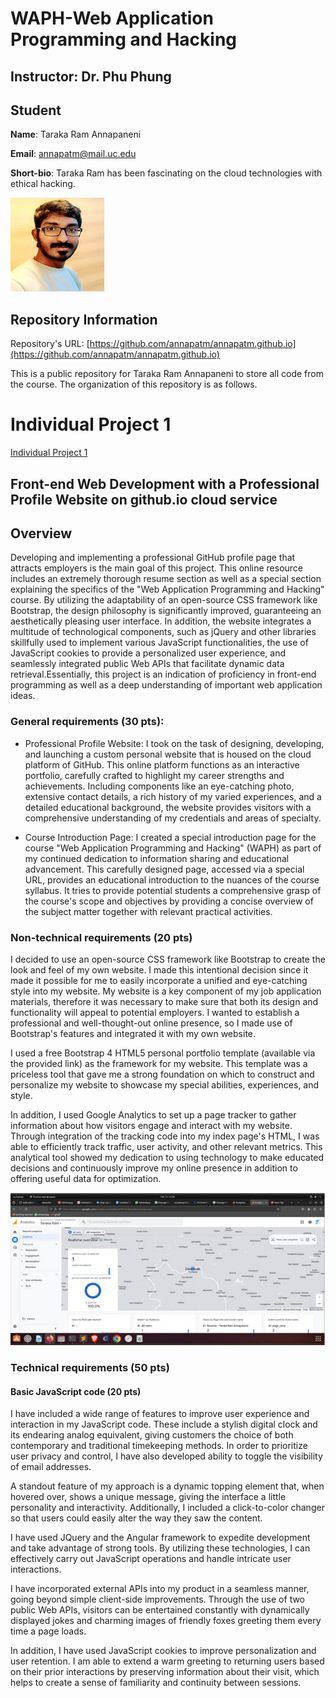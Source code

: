 # WAPH-Web Application Programming and Hacking

## Instructor: Dr. Phu Phung

## Student

**Name**: Taraka Ram Annapaneni

**Email**: annapatm@mail.uc.edu

**Short-bio**: Taraka Ram has been fascinating on the cloud technologies with ethical hacking. 

![Taraka Ram's headshot](images/headshot.jpeg)

## Repository Information

Repository's URL: [https://github.com/annapatm/annapatm.github.io](https://github.com/annapatm/annapatm.github.io)

This is a public repository for Taraka Ram Annapaneni to store all code from the course. The organization of this repository is as follows.

# Individual Project 1

[Individual Project 1](https://annapatm.github.io/)

## Front-end Web Development with a Professional Profile Website on github.io cloud service

## Overview

Developing and implementing a professional GitHub profile page that attracts employers is the main goal of this project. This online resource includes an extremely thorough resume section as well as a special section explaining the specifics of the "Web Application Programming and Hacking" course. By utilizing the adaptability of an open-source CSS framework like Bootstrap, the design philosophy is significantly improved, guaranteeing an aesthetically pleasing user interface. In addition, the website integrates a multitude of technological components, such as jQuery and other libraries skillfully used to implement various JavaScript functionalities, the use of JavaScript cookies to provide a personalized user experience, and seamlessly integrated public Web APIs that facilitate dynamic data retrieval.Essentially, this project is an indication of proficiency in front-end programming as well as a deep understanding of important web application ideas.


### General requirements (30 pts): 

 + Professional Profile Website: I took on the task of designing, developing, and launching a custom personal website that is housed on the cloud platform of GitHub. This online platform functions as an interactive portfolio, carefully crafted to highlight my career strengths and achievements. Including components like an eye-catching photo, extensive contact details, a rich history of my varied experiences, and a detailed educational background, the website provides visitors with a comprehensive understanding of my credentials and areas of specialty.




 + Course Introduction Page: I created a special introduction page for the course "Web Application Programming and Hacking" (WAPH) as part of my continued dedication to information sharing and educational advancement. This carefully designed page, accessed via a special URL, provides an educational introduction to the nuances of the course syllabus. It tries to provide potential students a comprehensive grasp of the course's scope and objectives by providing a concise overview of the subject matter together with relevant practical activities.



### Non-technical requirements (20 pts)​


I decided to use an open-source CSS framework like Bootstrap to create the look and feel of my own website. I made this intentional decision since it made it possible for me to easily incorporate a unified and eye-catching style into my website. My website is a key component of my job application materials, therefore it was necessary to make sure that both its design and functionality will appeal to potential employers. I wanted to establish a professional and well-thought-out online presence, so I made use of Bootstrap's features and integrated it with my own website.



I used a free Bootstrap 4 HTML5 personal portfolio template (available via the provided link) as the framework for my website. This template was a priceless tool that gave me a strong foundation on which to construct and personalize my website to showcase my special abilities, experiences, and style.

In addition, I used Google Analytics to set up a page tracker to gather information about how visitors engage and interact with my website. Through integration of the tracking code into my index page's HTML, I was able to efficiently track traffic, user activity, and other relevant metrics. This analytical tool showed my dedication to using technology to make educated decisions and continuously improve my online presence in addition to offering useful data for optimization.

![GA](images/GA.jpeg)


### Technical requirements (50 pts)​

#### Basic JavaScript code (20 pts)​


I have included a wide range of features to improve user experience and interaction in my JavaScript code. These include a stylish digital clock and its endearing analog equivalent, giving customers the choice of both contemporary and traditional timekeeping methods. In order to prioritize user privacy and control, I have also developed ability to toggle the visibility of email addresses.

A standout feature of my approach is a dynamic topping element that, when hovered over, shows a unique message, giving the interface a little personality and interactivity. Additionally, I included a click-to-color changer so that users could easily alter the way they saw the content.


I have used JQuery and the Angular framework to expedite development and take advantage of strong tools. By utilizing these technologies, I can effectively carry out JavaScript operations and handle intricate user interactions.

I have incorporated external APIs into my product in a seamless manner, going beyond simple client-side improvements. Through the use of two public Web APIs, visitors can be entertained constantly with dynamically displayed jokes and charming images of friendly foxes greeting them every time a page loads.

In addition, I have used JavaScript cookies to improve personalization and user retention. I am able to extend a warm greeting to returning users based on their prior interactions by preserving information about their visit, which helps to create a sense of familiarity and continuity between sessions.



